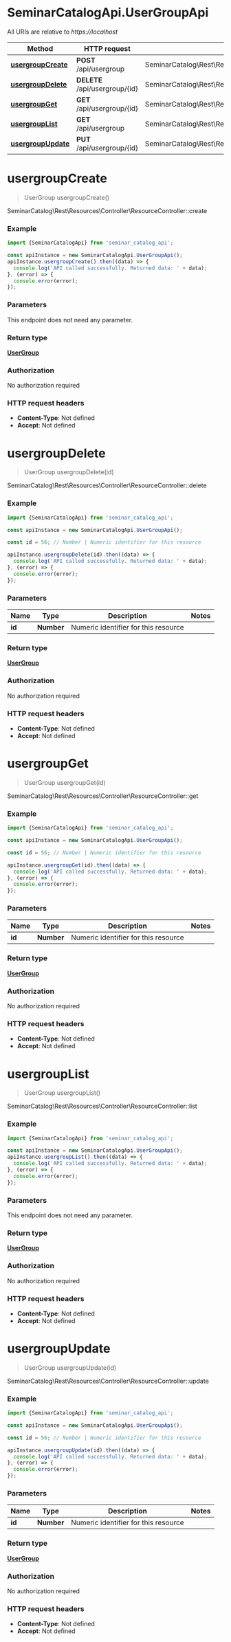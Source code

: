# SeminarCatalogApi.UserGroupApi

All URIs are relative to *https://localhost*

Method | HTTP request | Description
------------- | ------------- | -------------
[**usergroupCreate**](UserGroupApi.md#usergroupCreate) | **POST** /api/usergroup | SeminarCatalog\\Rest\\Resources\\Controller\\ResourceController::create
[**usergroupDelete**](UserGroupApi.md#usergroupDelete) | **DELETE** /api/usergroup/{id} | SeminarCatalog\\Rest\\Resources\\Controller\\ResourceController::delete
[**usergroupGet**](UserGroupApi.md#usergroupGet) | **GET** /api/usergroup/{id} | SeminarCatalog\\Rest\\Resources\\Controller\\ResourceController::get
[**usergroupList**](UserGroupApi.md#usergroupList) | **GET** /api/usergroup | SeminarCatalog\\Rest\\Resources\\Controller\\ResourceController::list
[**usergroupUpdate**](UserGroupApi.md#usergroupUpdate) | **PUT** /api/usergroup/{id} | SeminarCatalog\\Rest\\Resources\\Controller\\ResourceController::update


<a name="usergroupCreate"></a>
# **usergroupCreate**
> UserGroup usergroupCreate()

SeminarCatalog\\Rest\\Resources\\Controller\\ResourceController::create

### Example
```javascript
import {SeminarCatalogApi} from 'seminar_catalog_api';

const apiInstance = new SeminarCatalogApi.UserGroupApi();
apiInstance.usergroupCreate().then((data) => {
  console.log('API called successfully. Returned data: ' + data);
}, (error) => {
  console.error(error);
});

```

### Parameters
This endpoint does not need any parameter.

### Return type

[**UserGroup**](UserGroup.md)

### Authorization

No authorization required

### HTTP request headers

 - **Content-Type**: Not defined
 - **Accept**: Not defined

<a name="usergroupDelete"></a>
# **usergroupDelete**
> UserGroup usergroupDelete(id)

SeminarCatalog\\Rest\\Resources\\Controller\\ResourceController::delete

### Example
```javascript
import {SeminarCatalogApi} from 'seminar_catalog_api';

const apiInstance = new SeminarCatalogApi.UserGroupApi();

const id = 56; // Number | Numeric identifier for this resource

apiInstance.usergroupDelete(id).then((data) => {
  console.log('API called successfully. Returned data: ' + data);
}, (error) => {
  console.error(error);
});

```

### Parameters

Name | Type | Description  | Notes
------------- | ------------- | ------------- | -------------
 **id** | **Number**| Numeric identifier for this resource | 

### Return type

[**UserGroup**](UserGroup.md)

### Authorization

No authorization required

### HTTP request headers

 - **Content-Type**: Not defined
 - **Accept**: Not defined

<a name="usergroupGet"></a>
# **usergroupGet**
> UserGroup usergroupGet(id)

SeminarCatalog\\Rest\\Resources\\Controller\\ResourceController::get

### Example
```javascript
import {SeminarCatalogApi} from 'seminar_catalog_api';

const apiInstance = new SeminarCatalogApi.UserGroupApi();

const id = 56; // Number | Numeric identifier for this resource

apiInstance.usergroupGet(id).then((data) => {
  console.log('API called successfully. Returned data: ' + data);
}, (error) => {
  console.error(error);
});

```

### Parameters

Name | Type | Description  | Notes
------------- | ------------- | ------------- | -------------
 **id** | **Number**| Numeric identifier for this resource | 

### Return type

[**UserGroup**](UserGroup.md)

### Authorization

No authorization required

### HTTP request headers

 - **Content-Type**: Not defined
 - **Accept**: Not defined

<a name="usergroupList"></a>
# **usergroupList**
> UserGroup usergroupList()

SeminarCatalog\\Rest\\Resources\\Controller\\ResourceController::list

### Example
```javascript
import {SeminarCatalogApi} from 'seminar_catalog_api';

const apiInstance = new SeminarCatalogApi.UserGroupApi();
apiInstance.usergroupList().then((data) => {
  console.log('API called successfully. Returned data: ' + data);
}, (error) => {
  console.error(error);
});

```

### Parameters
This endpoint does not need any parameter.

### Return type

[**UserGroup**](UserGroup.md)

### Authorization

No authorization required

### HTTP request headers

 - **Content-Type**: Not defined
 - **Accept**: Not defined

<a name="usergroupUpdate"></a>
# **usergroupUpdate**
> UserGroup usergroupUpdate(id)

SeminarCatalog\\Rest\\Resources\\Controller\\ResourceController::update

### Example
```javascript
import {SeminarCatalogApi} from 'seminar_catalog_api';

const apiInstance = new SeminarCatalogApi.UserGroupApi();

const id = 56; // Number | Numeric identifier for this resource

apiInstance.usergroupUpdate(id).then((data) => {
  console.log('API called successfully. Returned data: ' + data);
}, (error) => {
  console.error(error);
});

```

### Parameters

Name | Type | Description  | Notes
------------- | ------------- | ------------- | -------------
 **id** | **Number**| Numeric identifier for this resource | 

### Return type

[**UserGroup**](UserGroup.md)

### Authorization

No authorization required

### HTTP request headers

 - **Content-Type**: Not defined
 - **Accept**: Not defined

